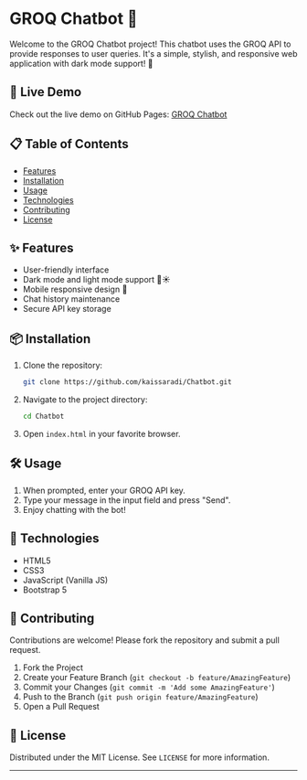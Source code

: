 # GROQ Chatbot 🤖

Welcome to the GROQ Chatbot project! This chatbot uses the GROQ API to provide responses to user queries. It's a simple, stylish, and responsive web application with dark mode support! 🌟

## 🚀 Live Demo
Check out the live demo on GitHub Pages: [GROQ Chatbot](https://kaissaradi.github.io/Chatbot/)

## 📋 Table of Contents
- [Features](#features)
- [Installation](#installation)
- [Usage](#usage)
- [Technologies](#technologies)
- [Contributing](#contributing)
- [License](#license)

## ✨ Features
- User-friendly interface
- Dark mode and light mode support 🌙☀️
- Mobile responsive design 📱
- Chat history maintenance
- Secure API key storage

## 📦 Installation
1. Clone the repository:
    ```sh
    git clone https://github.com/kaissaradi/Chatbot.git
    ```
2. Navigate to the project directory:
    ```sh
    cd Chatbot
    ```
3. Open `index.html` in your favorite browser.

## 🛠️ Usage
1. When prompted, enter your GROQ API key.
2. Type your message in the input field and press "Send".
3. Enjoy chatting with the bot!

## 🧰 Technologies
- HTML5
- CSS3
- JavaScript (Vanilla JS)
- Bootstrap 5

## 🤝 Contributing
Contributions are welcome! Please fork the repository and submit a pull request.

1. Fork the Project
2. Create your Feature Branch (`git checkout -b feature/AmazingFeature`)
3. Commit your Changes (`git commit -m 'Add some AmazingFeature'`)
4. Push to the Branch (`git push origin feature/AmazingFeature`)
5. Open a Pull Request

## 📜 License
Distributed under the MIT License. See `LICENSE` for more information.

---

